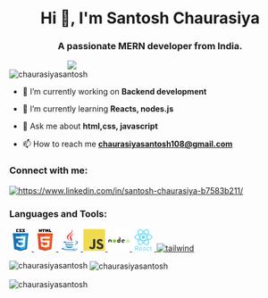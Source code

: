 <h1 align="center">Hi 👋, I'm Santosh Chaurasiya</h1>
<h3 align="center">A passionate MERN developer from India.</h3>
<img    align="right" width="400px" src="https://user-images.githubusercontent.com/83538929/193385669-7324a108-fd0d-494e-b12b-5c5a881410f0.gif">

<p align="left"> <img src="https://komarev.com/ghpvc/?username=chaurasiyasantosh&label=Profile%20views&color=0e75b6&style=flat" alt="chaurasiyasantosh" /> </p>

- 🔭 I’m currently working on **Backend development**

- 🌱 I’m currently learning **Reacts, nodes.js**

- 💬 Ask me about **html,css, javascript**

- 📫 How to reach me **chaurasiyasantosh108@gmail.com**

<h3 align="left">Connect with me:</h3>
<p align="left">
<a href="https://linkedin.com/in/https://www.linkedin.com/in/santosh-chaurasiya-b7583b211/" target="blank"><img align="center" src="https://raw.githubusercontent.com/rahuldkjain/github-profile-readme-generator/master/src/images/icons/Social/linked-in-alt.svg" alt="https://www.linkedin.com/in/santosh-chaurasiya-b7583b211/" height="30" width="40" /></a>
</p>

<h3 align="left">Languages and Tools:</h3>
<p align="left"> <a href="https://www.w3schools.com/css/" target="_blank" rel="noreferrer"> <img src="https://raw.githubusercontent.com/devicons/devicon/master/icons/css3/css3-original-wordmark.svg" alt="css3" width="40" height="40"/> </a> <a href="https://www.w3.org/html/" target="_blank" rel="noreferrer"> <img src="https://raw.githubusercontent.com/devicons/devicon/master/icons/html5/html5-original-wordmark.svg" alt="html5" width="40" height="40"/> </a> <a href="https://www.java.com" target="_blank" rel="noreferrer"> <img src="https://raw.githubusercontent.com/devicons/devicon/master/icons/java/java-original.svg" alt="java" width="40" height="40"/> </a> <a href="https://developer.mozilla.org/en-US/docs/Web/JavaScript" target="_blank" rel="noreferrer"> <img src="https://raw.githubusercontent.com/devicons/devicon/master/icons/javascript/javascript-original.svg" alt="javascript" width="40" height="40"/> </a> <a href="https://nodejs.org" target="_blank" rel="noreferrer"> <img src="https://raw.githubusercontent.com/devicons/devicon/master/icons/nodejs/nodejs-original-wordmark.svg" alt="nodejs" width="40" height="40"/> </a> <a href="https://reactjs.org/" target="_blank" rel="noreferrer"> <img src="https://raw.githubusercontent.com/devicons/devicon/master/icons/react/react-original-wordmark.svg" alt="react" width="40" height="40"/> </a> <a href="https://tailwindcss.com/" target="_blank" rel="noreferrer"> <img src="https://www.vectorlogo.zone/logos/tailwindcss/tailwindcss-icon.svg" alt="tailwind" width="40" height="40"/> </a> </p>

<p><img align="left" src="https://github-readme-stats.vercel.app/api/top-langs?username=chaurasiyasantosh&show_icons=true&locale=en&layout=compact" alt="chaurasiyasantosh" /></p>

<p>&nbsp;<img align="center" src="https://github-readme-stats.vercel.app/api?username=chaurasiyasantosh&show_icons=true&locale=en" alt="chaurasiyasantosh" /></p>

<p><img align="center" src="https://github-readme-streak-stats.herokuapp.com/?user=chaurasiyasantosh&" alt="chaurasiyasantosh" /></p>
